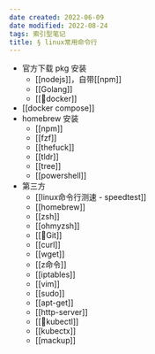 ```yaml
---
date created: 2022-06-09
date modified: 2022-08-24
tags: 索引型笔记
title: § linux常用命令行
---
```

- 官方下载 pkg 安装
	- [[nodejs]]，自带[[npm]]
	- [[Golang]]
	- [[🤖docker]]
- [[docker compose]]
- homebrew 安装
	- [[npm]]
	- [[fzf]]
	- [[thefuck]]
	- [[tldr]]
	- [[tree]]
	- [[powershell]]
- 第三方
	- [[linux命令行测速 - speedtest]]
	- [[homebrew]]
	- [[zsh]]
	- [[ohmyzsh]]
	- [[🤖Git]]
	- [[curl]]
	- [[wget]]
	- [[z命令]]
	- [[iptables]]
	- [[vim]]
	- [[sudo]]
	- [[apt-get]]
	- [[http-server]]
	- [[🤖kubectl]]
	- [[kubectx]]
	- [[mackup]]
